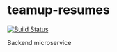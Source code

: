 # teamup-resumes
[![Build Status](https://dev.azure.com/funjaladev/DevLevel3/_apis/build/status/fundev3.teamup-resumes?branchName=develop)](https://dev.azure.com/funjaladev/DevLevel3/_build/latest?definitionId=6&branchName=develop)

Backend microservice
